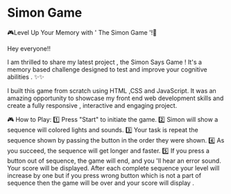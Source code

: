 # Simon Game

🎮Level Up Your Memory with ' The Simon Game '!🧠

Hey everyone!!

I am thrilled to share my latest project , the Simon Says Game ! It's a memory based challenge designed to test and improve your cognitive abilities . ✨✨

I built this game from scratch using HTML ,CSS and JavaScript. It was an amazing opportunity to showcase my front end web development skills and create a fully responsive , interactive and engaging project.

🎮 How to Play:
1️⃣ Press "Start" to initiate the game. 
2️⃣ Simon will show a sequence will colored lights and sounds. 
3️⃣ Your task is repeat the sequence shown by passing the button in the order they were shown. 
4️⃣ As you succeed, the sequence will get longer and faster. 
 5️⃣ If you press a button out of sequence, the game will end, and you 'll hear an error sound. Your score will be displayed. 
After each complete sequence your level will increase by one but if you press wrong button which is not a part of sequence then the game will be over and your score will display .